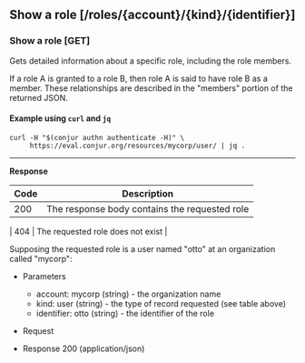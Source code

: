 ## Show a role [/roles/{account}/{kind}/{identifier}]

### Show a role [GET]

Gets detailed information about a specific role, including the role members.

If a role A is granted to a role B, then role A is said to have role B
as a member. These relationships are described in the "members"
portion of the returned JSON.

<!-- include(partials/role_kinds.md) -->

#### Example using `curl` and `jq`

```
curl -H "$(conjur authn authenticate -H)" \
     https://eval.conjur.org/resources/mycorp/user/ | jq .
```

---

<!-- include(partials/auth_header_table.md) -->

**Response**

| Code | Description                                       |
|------|---------------------------------------------------|
|  200 | The response body contains the requested role     |
<!-- include(partials/http_401.md) -->
<!-- include(partials/http_403.md) -->
|  404 | The requested role does not exist |

Supposing the requested role is a user named "otto" at an organization called "mycorp":

+ Parameters
  + account: mycorp (string) - the organization name
  + kind: user (string) - the type of record requested (see table above)
  + identifier: otto (string) - the identifier of the role

+ Request
  <!-- include(partials/auth_header_code.md) -->
  
+ Response 200 (application/json)
